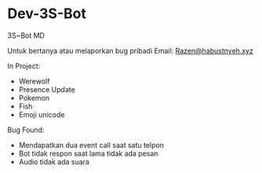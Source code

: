 # Dev-3S-Bot

3S~Bot MD

Untuk bertanya atau melaporkan bug pribadi
Email: Razen@habustnyeh.xyz

In Project:
- Werewolf
- Presence Update
- Pokemon
- Fish
- Emoji unicode

Bug Found:
- Mendapatkan dua event call saat satu telpon
- Bot tidak respon saat lama tidak ada pesan
- Audio tidak ada suara
